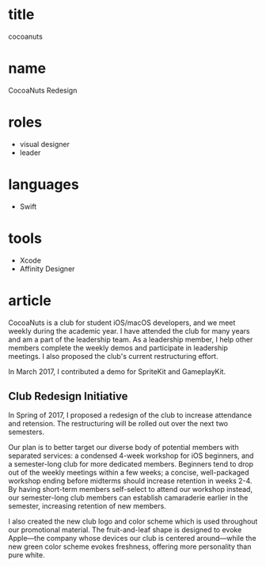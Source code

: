 # title
cocoanuts

# name
CocoaNuts Redesign

# roles
- visual designer
- leader

# languages
- Swift

# tools
- Xcode
- Affinity Designer

# article
CocoaNuts is a club for student iOS/macOS developers, and we meet weekly during the academic year. I have attended the club for many years and am a part of the leadership team. As a leadership member, I help other members complete the weekly demos and participate in leadership meetings. I also proposed the club's current restructuring effort. 

In March 2017, I contributed a demo for SpriteKit and GameplayKit. 

## Club Redesign Initiative
In Spring of 2017, I proposed a redesign of the club to increase attendance and retension. The restructuring will be rolled out over the next two semesters. 

Our plan is to better target our diverse body of potential members with separated services: a condensed 4-week workshop for iOS beginners, and a semester-long club for more dedicated members. Beginners tend to drop out of the weekly meetings within a few weeks; a concise, well-packaged workshop ending before midterms should increase retention in weeks 2-4. By having short-term members self-select to attend our workshop instead, our semester-long club members can establish camaraderie earlier in the semester, increasing retention of new members. 

I also created the new club logo and color scheme which is used throughout our promotional material. The fruit-and-leaf shape is designed to evoke Apple—the company whose devices our club is centered around—while the new green color scheme evokes freshness, offering more personality than pure white. 

[comment]: # (The 4-week workshop will teach beginner members essential concepts in a highly structured way that was not possible with our previous, modular meeting structure. We believe the 4-week timeline will allow new members to get a more complete experience, rather than only attending 1-2 meetings and leaving. The semester-long club will be similar to the existing club structure, but starting at the beginning of the semester should capture more members.)